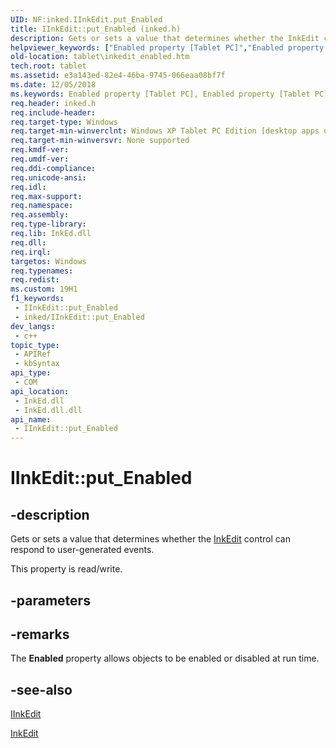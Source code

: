 ```yaml
---
UID: NF:inked.IInkEdit.put_Enabled
title: IInkEdit::put_Enabled (inked.h)
description: Gets or sets a value that determines whether the InkEdit control can respond to user-generated events.
helpviewer_keywords: ["Enabled property [Tablet PC]","Enabled property [Tablet PC]","IInkEdit interface","IInkEdit interface [Tablet PC]","Enabled property","IInkEdit.Enabled","IInkEdit.put_Enabled","IInkEdit::Enabled","IInkEdit::get_Enabled","IInkEdit::put_Enabled","InkEdit.get_Enabled","InkEdit.put_Enabled","get_Enabled","inked/IInkEdit::Enabled","inked/IInkEdit::get_Enabled","inked/IInkEdit::put_Enabled","put_Enabled","tablet.inkedit_enabled"]
old-location: tablet\inkedit_enabled.htm
tech.root: tablet
ms.assetid: e3a143ed-82e4-46ba-9745-066eaa08bf7f
ms.date: 12/05/2018
ms.keywords: Enabled property [Tablet PC], Enabled property [Tablet PC],IInkEdit interface, IInkEdit interface [Tablet PC],Enabled property, IInkEdit.Enabled, IInkEdit.put_Enabled, IInkEdit::Enabled, IInkEdit::get_Enabled, IInkEdit::put_Enabled, InkEdit.get_Enabled, InkEdit.put_Enabled, get_Enabled, inked/IInkEdit::Enabled, inked/IInkEdit::get_Enabled, inked/IInkEdit::put_Enabled, put_Enabled, tablet.inkedit_enabled
req.header: inked.h
req.include-header: 
req.target-type: Windows
req.target-min-winverclnt: Windows XP Tablet PC Edition [desktop apps only]
req.target-min-winversvr: None supported
req.kmdf-ver: 
req.umdf-ver: 
req.ddi-compliance: 
req.unicode-ansi: 
req.idl: 
req.max-support: 
req.namespace: 
req.assembly: 
req.type-library: 
req.lib: InkEd.dll
req.dll: 
req.irql: 
targetos: Windows
req.typenames: 
req.redist: 
ms.custom: 19H1
f1_keywords:
 - IInkEdit::put_Enabled
 - inked/IInkEdit::put_Enabled
dev_langs:
 - c++
topic_type:
 - APIRef
 - kbSyntax
api_type:
 - COM
api_location:
 - InkEd.dll
 - InkEd.dll.dll
api_name:
 - IInkEdit::put_Enabled
---
```


# IInkEdit::put_Enabled


## -description

Gets or sets a value that determines whether the <a href="/windows/desktop/tablet/inkedit-control-reference">InkEdit</a> control can respond to user-generated events.


This property is read/write.

## -parameters

## -remarks

The <b>Enabled</b> property allows objects to be enabled or disabled at run time.

## -see-also

<a href="https://msdn.microsoft.com/en-us/library/Mt846764(v=VS.85).aspx">IInkEdit</a>



<a href="/windows/desktop/tablet/inkedit-control-reference">InkEdit</a>

